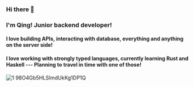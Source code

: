 ### Hi there 👋

<!--
**CompiledPrincess/CompiledPrincess** is a ✨ _special_ ✨ repository because its `README.md` (this file) appears on your GitHub profile.

Here are some ideas to get you started:

- 🔭 I’m currently working on ...
- 🌱 I’m currently learning ...
- 👯 I’m looking to collaborate on ...
- 🤔 I’m looking for help with ...
- 💬 Ask me about ...
- 📫 How to reach me: ...
- 😄 Pronouns: ...
- ⚡ Fun fact: ...
-->

###  I'm Qing! Junior backend developer! 
#### I love building APIs, interacting with database, everything and anything on the server side! 
#### I love working with strongly typed languages, currently learning Rust and Haskell --- Planning to travel in time with one of those! 



![1 98O4Gb5HLSlmdUkKg1DP1Q](https://user-images.githubusercontent.com/101427135/229379208-69a794a3-62cc-4fe2-a2d3-4bb97f72a422.png)
